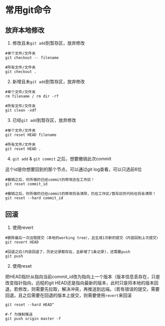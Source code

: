 # 常用git命令

## 放弃本地修改
1. 修改且未`git add`到暂存区，放弃修改
```
#单个文件/文件夹
git checkout -- filename

#所有文件/文件夹
git checkout .
```
<!--more-->
2. 新增且未`git add`到暂存区，放弃修改
```
#单个文件/文件夹
rm filename / rm dir -rf

#所有文件/文件夹
git clean -xdf
```

3. 已经`git add`到暂存区，放弃修改
```
#单个文件/文件夹
git reset HEAD filename

#所有文件/文件夹
git reset HEAD .
```

4. `git add` & `git commit` 之后，想要撤销此次commit

这个id是你想要回到的那个节点，可以通过git log查看，可以只选前6位
```
#撤销之后，你所做的已经commit的修改还在工作区！
git reset commit_id

#撤销之后，你所做的已经commit的修改将会清除，仍在工作区/暂存区的代码也将会清除！
git reset --hard commit_id
```

## 回滚
1. 使用revert
```
#删除最后一次远程提交（本地的working tree），且生成1次新的提交（内容回到上次提交）
git revert HEAD

#回退之后(内容回退了，历史记录都存在，且新增了1条记录)，还需要push
git push
```

2. 使用reset

把HEAD指针从指向当前commit_id改为指向上一个版本（版本信息丢存在，只是改变指针指向，远程的git HEAD还是指向最新的版本，此时只是将本地的版本回退，若修改，则需要先拉取，解决冲突，再推送到远端。（若有错误的提交，需要回退，且之后需要在回退的版本上提交，则需要使用`revert`来回滚
```
git reset --hard HEAD^

#-f 为强制推送
git push origin master -f
```